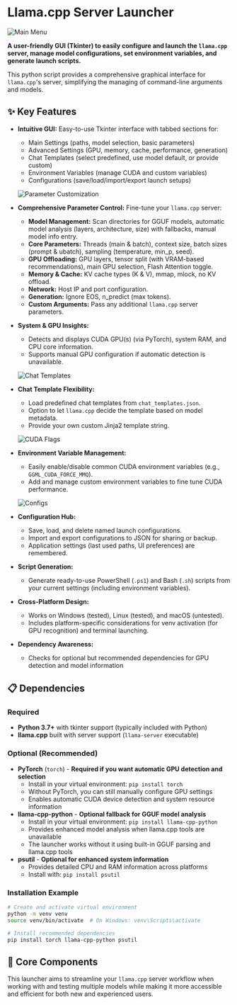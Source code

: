 # Llama.cpp Server Launcher

![Main Menu](images/main.png)

**A user-friendly GUI (Tkinter) to easily configure and launch the `llama.cpp` server, manage model configurations, set environment variables, and generate launch scripts.**

This python script provides a comprehensive graphical interface for `llama.cpp`'s server, simplifying the managing of command-line arguments and models.

## ✨ Key Features

*   **Intuitive GUI:** Easy-to-use Tkinter interface with tabbed sections for:
    *   Main Settings (paths, model selection, basic parameters)
    *   Advanced Settings (GPU, memory, cache, performance, generation)
    *   Chat Templates (select predefined, use model default, or provide custom)
    *   Environment Variables (manage CUDA and custom variables)
    *   Configurations (save/load/import/export launch setups)

    ![Parameter Customization](images/advanced.png)

*   **Comprehensive Parameter Control:** Fine-tune your `llama.cpp` server:
    *   **Model Management:** Scan directories for GGUF models, automatic model analysis (layers, architecture, size) with fallbacks, manual model info entry.
    *   **Core Parameters:** Threads (main & batch), context size, batch sizes (prompt & ubatch), sampling (temperature, min_p, seed).
    *   **GPU Offloading:** GPU layers, tensor split (with VRAM-based recommendations), main GPU selection, Flash Attention toggle.
    *   **Memory & Cache:** KV cache types (K & V), mmap, mlock, no KV offload.
    *   **Network:** Host IP and port configuration.
    *   **Generation:** Ignore EOS, n_predict (max tokens).
    *   **Custom Arguments:** Pass any additional `llama.cpp` server parameters.
*   **System & GPU Insights:**
    *   Detects and displays CUDA GPU(s) (via PyTorch), system RAM, and CPU core information.
    *   Supports manual GPU configuration if automatic detection is unavailable.

    ![Chat Templates](images/chat-templates.png)


*   **Chat Template Flexibility:**
    *   Load predefined chat templates from `chat_templates.json`.
    *   Option to let `llama.cpp` decide the template based on model metadata.
    *   Provide your own custom Jinja2 template string.

    ![CUDA Flags](images/env.png)

*   **Environment Variable Management:**
    *   Easily enable/disable common CUDA environment variables (e.g., `GGML_CUDA_FORCE_MMQ`).
    *   Add and manage custom environment variables to fine tune CUDA performance.

    ![Configs](images/configs.png)

*   **Configuration Hub:**
    *   Save, load, and delete named launch configurations.
    *   Import and export configurations to JSON for sharing or backup.
    *   Application settings (last used paths, UI preferences) are remembered.
*   **Script Generation:**
    *   Generate ready-to-use PowerShell (`.ps1`) and Bash (`.sh`) scripts from your current settings (including environment variables).
*   **Cross-Platform Design:**
    *   Works on Windows (tested), Linux (tested), and macOS (untested).
    *   Includes platform-specific considerations for venv activation (for GPU recognition) and terminal launching.
*   **Dependency Awareness:**
    *   Checks for optional but recommended dependencies for GPU detection and model information

## 📋 Dependencies

### Required
*   **Python 3.7+** with tkinter support (typically included with Python)
*   **llama.cpp** built with server support (`llama-server` executable)

### Optional (Recommended)
*   **PyTorch** (`torch`) - **Required if you want automatic GPU detection and selection**
    *   Install in your virtual environment: `pip install torch`
    *   Without PyTorch, you can still manually configure GPU settings
    *   Enables automatic CUDA device detection and system resource information
*   **llama-cpp-python** - **Optional fallback for GGUF model analysis**
    *   Install in your virtual environment: `pip install llama-cpp-python`
    *   Provides enhanced model analysis when llama.cpp tools are unavailable
    *   The launcher works without it using built-in GGUF parsing and llama.cpp tools
*   **psutil** - **Optional for enhanced system information**
    *   Provides detailed CPU and RAM information across platforms
    *   Install with: `pip install psutil`

### Installation Example
```bash
# Create and activate virtual environment
python -m venv venv
source venv/bin/activate  # On Windows: venv\Scripts\activate

# Install recommended dependencies
pip install torch llama-cpp-python psutil
```

## 🚀 Core Components

This launcher aims to streamline your `llama.cpp` server workflow when working with and testing multiple models while making it more accessible and efficient for both new and experienced users.